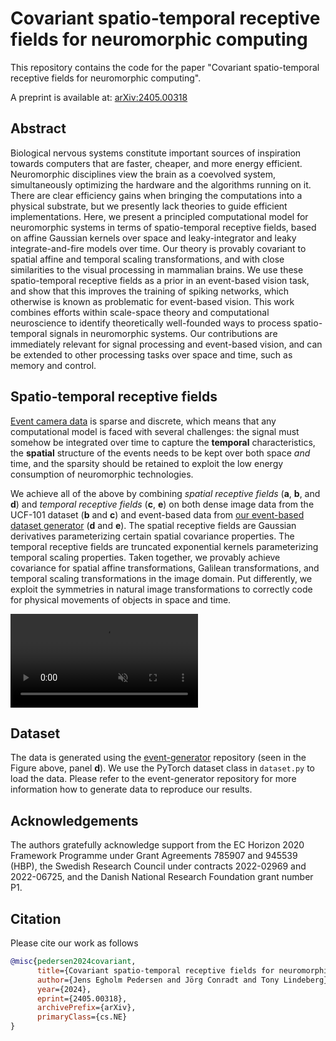 # Covariant spatio-temporal receptive fields for neuromorphic computing

This repository contains the code for the paper "Covariant spatio-temporal receptive fields for neuromorphic computing".

A preprint is available at: [arXiv:2405.00318](https://arxiv.org/abs/2405.00318)

## Abstract
Biological nervous systems constitute important sources of inspiration towards computers that are faster, cheaper, and more energy efficient.
Neuromorphic disciplines view the brain as a coevolved system, simultaneously optimizing the hardware and the algorithms running on it.
There are clear efficiency gains when bringing the computations into a physical substrate, but we presently lack theories to guide efficient implementations.
Here, we present a principled computational model for neuromorphic systems in terms of spatio-temporal receptive fields, based on affine Gaussian kernels over space and leaky-integrator and leaky integrate-and-fire models over time.
Our theory is provably covariant to spatial affine and temporal scaling transformations, and with close similarities to the visual processing in mammalian brains.
We use these spatio-temporal receptive fields as a prior in an event-based vision task, and show that this improves the training of spiking networks, which otherwise is known as problematic for event-based vision. 
This work combines efforts within scale-space theory and computational neuroscience to identify theoretically well-founded ways to process spatio-temporal signals in neuromorphic systems.
Our contributions are immediately relevant for signal processing and event-based vision, and can be extended to other processing tasks over space and time, such as memory and control.

## Spatio-temporal receptive fields
[Event camera data](https://en.wikipedia.org/wiki/Event_camera) is sparse and discrete, which means that any computational model is faced with several challenges: the signal must somehow be integrated over time to capture the **temporal** characteristics, the **spatial** structure of the events needs to be kept over both space *and* time, and the sparsity should be retained to exploit the low energy consumption of neuromorphic technologies.

We achieve all of the above by combining *spatial receptive fields* (**a**, **b**, and **d**) and *temporal receptive fields* (**c**, **e**) on both dense image data from the UCF-101 dataset (**b** and **c**) and event-based data from [our event-based dataset generator](https://github.com/ncskth/event-generator) (**d** and **e**).
The spatial receptive fields are Gaussian derivatives parameterizing certain spatial covariance properties.
The temporal receptive fields are truncated exponential kernels parameterizing temporal scaling properties.
Taken together, we provably achieve covariance for spatial affine transformations, Galilean transformations, and temporal scaling transformations in the image domain.
Put differently, we exploit the symmetries in natural image transformations to correctly code for physical movements of objects in space and time.

<video src="https://github.com/Jegp/nrf/assets/1064317/d86b6f79-281b-4642-84a6-146c864a100a" muted autoplay loop style="margin: 0 auto;"></video>

## Dataset
The data is generated using the [event-generator](https://github.com/ncskth/event-generator) repository (seen in the Figure above, panel **d**).
We use the PyTorch dataset class in `dataset.py` to load the data.
Please refer to the event-generator repository for more information how to generate data to reproduce our results.

## Acknowledgements
The authors gratefully acknowledge support from the EC Horizon 2020 Framework
Programme under Grant Agreements 785907 and 945539 (HBP), the Swedish Research Council under contracts 2022-02969 and 2022-06725, and the Danish National Research Foundation grant number P1.

## Citation
Please cite our work as follows
```bibtex
@misc{pedersen2024covariant,
      title={Covariant spatio-temporal receptive fields for neuromorphic computing}, 
      author={Jens Egholm Pedersen and Jörg Conradt and Tony Lindeberg},
      year={2024},
      eprint={2405.00318},
      archivePrefix={arXiv},
      primaryClass={cs.NE}
}
```
